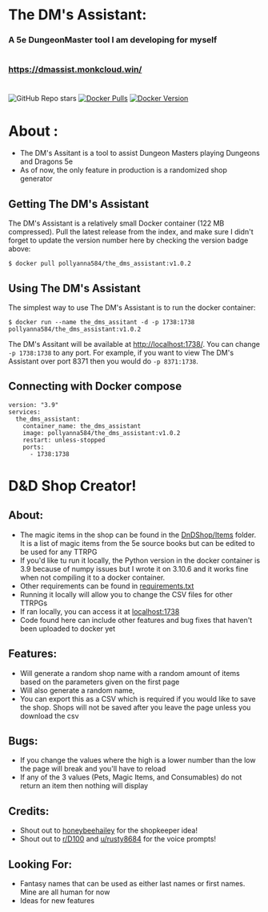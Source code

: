 # The DM's Assistant:
### A 5e DungeonMaster tool I am developing for myself
#
### https://dmassist.monkcloud.win/
#

![GitHub Repo stars](https://img.shields.io/github/stars/Pollyanna584/DnD?style=social)
[![Docker Pulls](https://img.shields.io/docker/pulls/pollyanna584/the_dms_assistant.svg)](https://hub.docker.com/r/pollyanna584/the_dms_assistant)
[![Docker Version](https://img.shields.io/docker/v/pollyanna584/the_dms_assistant?sort=semver)](https://hub.docker.com/r/pollyanna584/the_dms_assistant)

# About :
- The DM's Assitant is a tool to assist Dungeon Masters playing Dungeons and Dragons 5e
- As of now, the only feature in production is a randomized shop generator

## Getting The DM's Assistant

The DM's Assistant is a relatively small Docker container (122 MB compressed). Pull the latest release from the index, and make sure I didn't forget to update the version number here by checking the version badge above:

    $ docker pull pollyanna584/the_dms_assistant:v1.0.2

## Using The DM's Assistant

The simplest way to use The DM's Assistant is to run the docker container:

    $ docker run --name the_dms_assitant -d -p 1738:1738 pollyanna584/the_dms_assistant:v1.0.2

The DM's Assitant will be available at [http://localhost:1738/](http://localhost:1738/). You can change `-p 1738:1738` to any port. For example, if you want to view The DM's Assistant over port 8371 then you would do `-p 8371:1738`.

## Connecting with Docker compose

    version: "3.9"
    services:
      the_dms_assistant:
        container_name: the_dms_assistant
        image: pollyanna584/the_dms_assistant:v1.0.2
        restart: unless-stopped
        ports:
          - 1738:1738

# D&D Shop Creator!
## About:
- The magic items in the shop can be found in the [DnDShop/Items](https://github.com/Pollyanna584/DnD/tree/main/DnDShop/Items) folder.  It is a list of magic items from the 5e source books but can be edited to be used for any TTRPG
- If you'd like tu run it locally, the Python version in the docker container is 3.9 because of numpy issues but I wrote it on 3.10.6 and it works fine when not compiling it to a docker container. 
- Other requirements can be found in [requirements.txt](https://github.com/Pollyanna584/DnD/blob/main/requirements.txt)
- Running it locally will allow you to change the CSV files for other TTRPGs
- If ran locally, you can access it at [localhost:1738](localhost:1738)
- Code found here can include other features and bug fixes that haven't been uploaded to docker yet

## Features:
- Will generate a random shop name with a random amount of items based on the parameters given on the first page
- Will also generate a random name, 
- You can export this as a CSV which is required if you would like to save the shop.  Shops will not be saved after you leave the page unless you download the csv

## Bugs:
- If you change the values where the high is a lower number than the low the page will break and you'll have to reload
- If any of the 3 values (Pets, Magic Items, and Consumables) do not return an item then nothing will display

## Credits:
- Shout out to [honeybeehailey](https://www.twitch.tv/honeybeehailey) for the shopkeeper idea!
- Shout out to [r/D100](https://www.reddit.com/r/d100/) and [u/rusty8684](https://www.reddit.com/user/rusty8684) for the voice prompts!

## Looking For:
- Fantasy names that can be used as either last names or first names.  Mine are all human for now
- Ideas for new features